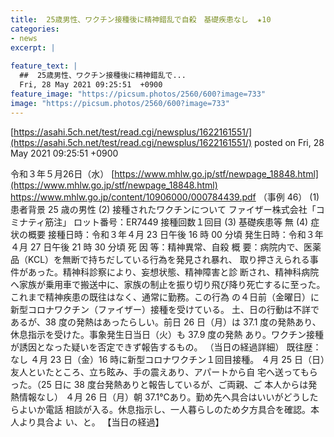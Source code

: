 ```yaml
---
title:  25歳男性、ワクチン接種後に精神錯乱で自殺　基礎疾患なし  ★10  
categories:
- news
excerpt: |
  
feature_text: |
  ##  25歳男性、ワクチン接種後に精神錯乱で...
  Fri, 28 May 2021 09:25:51  +0900
feature_image: "https://picsum.photos/2560/600?image=733"
image: "https://picsum.photos/2560/600?image=733"
---
```


[https://asahi.5ch.net/test/read.cgi/newsplus/1622161551/](https://asahi.5ch.net/test/read.cgi/newsplus/1622161551/)
posted on Fri, 28 May 2021 09:25:51  +0900

<!--more-->

令和３年５月26日（水） [https://www.mhlw.go.jp/stf/newpage_18848.html](https://www.mhlw.go.jp/stf/newpage_18848.html) https://www.mhlw.go.jp/content/10906000/000784439.pdf （事例 46） (1) 患者背景 25 歳の男性 (2) 接種されたワクチンについて ファイザー株式会社「コミナティ筋注」 ロット番号：ER7449 接種回数１回目 (3) 基礎疾患等 無 (4) 症状の概要 接種日時：令和３年４月 23 日午後 16 時 00 分頃 発生日時：令和３年４月 27 日午後 21 時 30 分頃 死 因 等：精神異常、自殺 概 要：病院内で、医薬品（KCL）を無断で持ちだしている行為を発見され暴れ、 取り押さえられる事件があった。精神科診察により、妄想状態、精神障害と診 断され、精神科病院へ家族が乗用車で搬送中に、家族の制止を振り切り飛び降り死亡するに至った。これまで精神疾患の既往はなく、通常に勤務。この行為 の４日前（金曜日）に新型コロナワクチン（ファイザー）接種を受けている。 土、日の行動は不詳であるが、38 度の発熱はあったらしい。前日 26 日（月）は 37.1 度の発熱あり、休息指示を受けた。事象発生日当日（火）も 37.9 度の発熱 あり。ワクチン接種が誘因となった疑いを否定できず報告するもの。 （当日の経過詳細） 既往歴：なし ４月 23 日（金）16 時に新型コロナワクチン１回目接種。 ４月 25 日（日）友人といたところ、立ち眩み、手の震えあり、アパートから自 宅へ送ってもらった。（25 日に 38 度台発熱ありと報告しているが、ご両親、ご 本人からは発熱情報なし） ４月 26 日（月）朝 37.1℃あり。勤め先へ具合はいいがどうしたらよいか電話 相談が入る。休息指示し、一人暮らしのため夕方具合を確認。本人より具合よ い、と。 【当日の経過】
